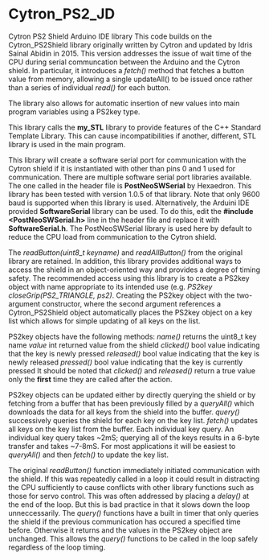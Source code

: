 # Cytron_PS2_JD
Cytron PS2 Shield Arduino IDE library
This code builds on the Cytron_PS2Shield library originally written by Cytron and updated by Idris Sainal Abidin in 2015. This version addresses the issue of wait time of the CPU during serial communcation between the Arduino and the Cytron shield. In particular, it introduces a *fetch()* method that fetches a button value from memory, allowing a single updateAll() to be issued once rather than a series of individual *read()* for each button.

The library also allows for automatic insertion of new values into main program variables using a PS2key type.

This library calls the **my_STL** library to provide features of the C++ Standard Template Library. This can cause incompatibilities if another, different, STL library is used in the main program.

This library will create a software serial port for communication with the Cytron shield if it is instantiated with other than pins 0 and 1 used for communication. There are multiple software serial port libraries available. The one called in the header file is **PostNeoSWSerial** by Hexaedron. This library has been tested with version 1.0.5 of that library. Note that only 9600 baud is supported when this library is used. Alternatively, the Arduini IDE provided **SoftwareSerial** library can be used. To do this, edit the **#include <PostNeoSWSerial.h>** line in the header file and replace it with **SoftwareSerial.h**.  The PostNeoSWSerial library is used here by default to reduce the CPU load from communication to the Cytron shield.

The *readButton(uint8_t keyname)* and *readAllButton()* from the original library are retained. In addition, this library provides additional ways to access the shield in an object-oriented way and provides a degree of timing safety. The recommended access using this library is to create a PS2key object with name appropriate to its intended use (e.g. *PS2key closeGrip(PS2_TRIANGLE, ps2)*. Creating the PS2key object with the two-argument constructor, where the second argument references a Cytron_PS2Shield object automatically places the PS2key object on a key list which allows for simple updating of all keys on the list.

PS2key objects have the following methods:
    *name()*      returns the uint8_t key name
    *value*       int returned value from the shield
    *clicked()*   bool value indicating that the key is newly pressed
    *released()*  bool value indicating that the key is newly released
    *pressed()*   bool value indicating that the key is currently pressed
It should be noted that *clicked()* and *released()* return a true value only the **first** time they are called after the action.

PS2key objects can be updated either by directly querying the shield or by fetching from a buffer that has been previously filled by a *queryAll()* which downloads the data for all keys from the shield into the buffer. *query()* successively queries the shield for each key on the key list. *fetch()* updates all keys on the key list from the buffer. Each individual key query. An individual key query takes ~2mS; querying all of the keys results in a 6-byte transfer and takes ~7-8mS. For most applications it will be easiest to *queryAll()* and then *fetch()* to update the key list.

The original *readButton()* function immediately initiated communication with the shield. If this was repeatedly called in a loop it could result in distracting the CPU sufficiently to cause conflicts with other library functions such as those for servo control. This was often addressed by placing a *delay()* at the end of the loop. But this is bad practice in that it slows down the loop unneccessarily. The *query()* functions have a built in timer that only queries the shield if the previous communication has occured a specified time before. Otherwise it returns and the values in the PS2key object are unchanged. This allows the *query()* functions to be called in the loop safely regardless of the loop timing. 
